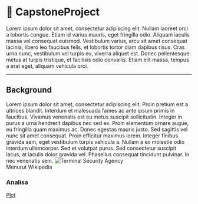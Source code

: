 # :book: CapstoneProject
Lorem ipsum dolor sit amet, consectetur adipiscing elit. Nullam laoreet orci a lobortis congue. Etiam id varius mauris, eget fringilla odio. Aliquam iaculis massa vel consequat euismod. Vestibulum varius, arcu sit amet consequat lacinia, libero leo faucibus felis, et lobortis tortor diam dapibus risus. Cras urna nunc, vestibulum vel turpis eu, viverra aliquet est. Donec pellentesque metus at turpis tristique, et facilisis odio convallis. Etiam elit massa, tempus a erat eget, aliquam vehicula orci.

---
## Background
Lorem ipsum dolor sit amet, consectetur adipiscing elit. Proin pretium est a ultrices blandit. Interdum et malesuada fames ac ante ipsum primis in faucibus. Vivamus venenatis est eu metus suscipit sollicitudin. Integer in purus a urna hendrerit dapibus nec sed ex. Proin elementum ornare augue, eu fringilla quam maximus ac. Donec egestas mauris justo. Sed sagittis vel nunc sit amet consequat. Proin efficitur maximus lorem. Integer finibus gravida sem, eget vestibulum turpis vehicula a. Nullam a ex molestie odio interdum ullamcorper. Sed et volutpat purus. Sed consectetur suscipit lacus, at iaculis dolor gravida vel. Phasellus consequat tincidunt pulvinar. In nec venenatis sem.
![Terminal Security Agency](https://upload.wikimedia.org/wikipedia/commons/e/e4/Transportation_Security_Administration_seal.svg) <br>
Menurut WIkipedia 

### Analisa
[Plot](https://public.tableau.com/views/WorldCupVisualizationTotalGoals/TotalGoalsWorldsCup?:language=en-US&:display_count=n&:origin=viz_share_link)
